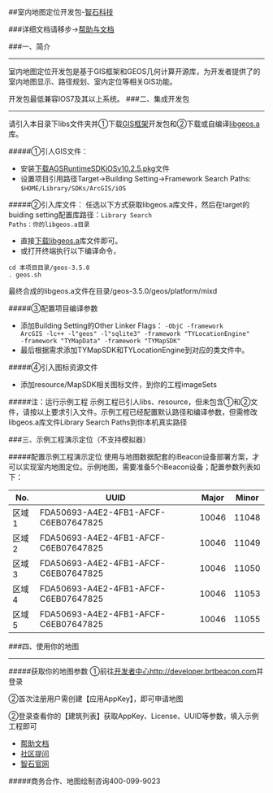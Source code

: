 ##室内地图定位开发包-[智石科技](http://www.brtbeacon.com)

###详细文档请移步->[帮助与文档](http://help.brtbeacon.com)

###一、简介
***
室内地图定位开发包是基于GIS框架和GEOS几何计算开源库，为开发者提供了的室内地图显示、路径规划、室内定位等相关GIS功能。

开发包最低兼容IOS7及其以上系统。
###二、集成开发包
***
请引入本目录下libs文件夹并①下载[GIS框架](https://pan.baidu.com/s/1b56UIE)开发包和②下载或自编译[libgeos.a](https://pan.baidu.com/s/1qYU0ztM)库。

#####①引人GIS文件：

* 安装[下载AGSRuntimeSDKiOSv10.2.5.pkg](https://pan.baidu.com/s/1b56UIE)文件
* 设置项目引用路径Target->Building Setting->Framework Search Paths: 
<code>$HOME/Library/SDKs/ArcGIS/iOS</code>

#####②引入库文件：
任选以下方式获取libgeos.a库文件，然后在target的buiding setting配置库路径：<code>Library Search Paths：你的libgeos.a目录</code>

* 直接[下载libgeos.a](https://pan.baidu.com/s/1qYU0ztM)库文件即可。
* 或打开终端执行以下编译命令，

```
cd 本项目目录/geos-3.5.0
. geos.sh
```
最终合成的libgeos.a文件在目录/geos-3.5.0/geos/platform/mixd

#####③配置项目编译参数

* 添加Building Setting的Other Linker Flags：
  <code>-ObjC -framework ArcGIS -lc++ -l"geos" -l"sqlite3" -framework "TYLocationEngine" -framework "TYMapData" -framework "TYMapSDK"</code>
* 最后根据需求添加TYMapSDK和TYLocationEngine到对应的类文件中。

#####④引入图标资源文件

* 添加resource/MapSDK相关图标文件，到你的工程imageSets

#####注：运行示例工程
示例工程已引人libs、resource，但未包含①和②文件，请按以上要求引入文件。示例工程已经配置默认路径和编译参数，但需修改libgeos.a库文件Library Search Paths到你本机真实路径


###三、示例工程演示定位（不支持模拟器）

#####配置示例工程演示定位
使用与地图数据配套的iBeacon设备部署方案，才可以实现室内地图定位。示例地图，需要准备5个iBeacon设备；配置参数列表如下：

<table>
<thead>
<tr>
<th>No.</th>
<th>UUID </th>
<th> Major </th>
<th> Minor</th>
</tr>
</thead>
<tbody>
<tr>
<td>区域1</td>
<td rowspan＝'2'> FDA50693-A4E2-4FB1-AFCF-C6EB07647825 </td>
<td> 10046  </td>
<td> 11048</td>
</tr>
<tr>
<td>区域2</td>
<td> FDA50693-A4E2-4FB1-AFCF-C6EB07647825 </td>
<td> 10046  </td>
<td> 11049</td>
</tr>
<tr>
<td>区域3</td>
<td> FDA50693-A4E2-4FB1-AFCF-C6EB07647825 </td>
<td> 10046  </td>
<td> 11050</td>
</tr>
<tr>
<td>区域4</td>
<td> FDA50693-A4E2-4FB1-AFCF-C6EB07647825 </td>
<td> 10046  </td>
<td> 11053</td>
</tr>
<tr>
<td>区域5</td>
<td> FDA50693-A4E2-4FB1-AFCF-C6EB07647825 </td>
<td> 10046  </td>
<td> 11055</td>
</tr>
</tbody>
</table>

###四、使用你的地图
***
#####获取你的地图参数
①前往[开发者中心http://developer.brtbeacon.com](http://developer.brtbeacon.com)并登录

②首次注册用户需创建【应用AppKey】，即可申请地图

②登录查看你的【建筑列表】获取AppKey、License、UUID等参数，填入示例工程即可


* [帮助文档](http://help.brtbeacon.com)
* [社区提问](http://bbs.brtbeacon.com)
* [智石官网](http://www.brtbeacon.com)

#####商务合作、地图绘制咨询400-099-9023